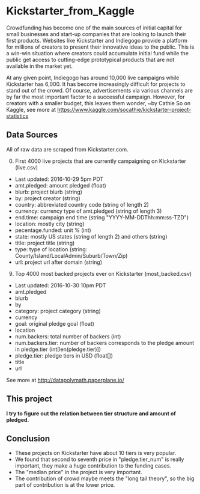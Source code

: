 # Kickstarter_from_Kaggle
Crowdfunding has become one of the main sources of initial capital for small businesses and start-up companies that are looking to launch their first products. Websites like Kickstarter and Indiegogo provide a platform for millions of creators to present their innovative ideas to the public. This is a win-win situation where creators could accumulate initial fund while the public get access to cutting-edge prototypical products that are not available in the market yet.

At any given point, Indiegogo has around 10,000 live campaigns while Kickstarter has 6,000. It has become increasingly difficult for projects to stand out of the crowd. Of course, advertisements via various channels are by far the most important factor to a successful campaign. However, for creators with a smaller budget, this leaves them wonder,
~by Cathie So on Kaggle, see more at https://www.kaggle.com/socathie/kickstarter-project-statistics

## Data Sources

All of raw data are scraped from Kickstarter.com.

0. First 4000 live projects that are currently campaigning on Kickstarter (live.csv)

* Last updated: 2016-10-29 5pm PDT
* amt.pledged: amount pledged (float)
* blurb: project blurb (string)
* by: project creator (string)
* country: abbreviated country code (string of length 2)
* currency: currency type of amt.pledged (string of length 3)
* end.time: campaign end time (string "YYYY-MM-DDThh:mm:ss-TZD")
* location: mostly city (string)
* pecentage.funded: unit % (int)
* state: mostly US states (string of length 2) and others (string)
* title: project title (string)
* type: type of location (string: County/Island/LocalAdmin/Suburb/Town/Zip)
* url: project url after domain (string)

9. Top 4000 most backed projects ever on Kickstarter (most_backed.csv)

* Last updated: 2016-10-30 10pm PDT
* amt.pledged
* blurb
* by
* category: project category (string)
* currency
* goal: original pledge goal (float)
* location
* num.backers: total number of backers (int)
* num.backers.tier: number of backers corresponds to the pledge amount in pledge.tier (int[len(pledge.tier)])
* pledge.tier: pledge tiers in USD (float[])
* title
* url

See more at http://datapolymath.paperplane.io/

## This project
**I try to figure out the relation between tier structure and amount of pledged.**

## Conclusion
* These projects on Kickstarter have about 10 tiers is very popular.
* We found that second to seventh price in "pledge.tier_num" is really important, they make a huge contribution to the funding cases.
* The "median price" in the project is very important.
* The contribution of crowd maybe meets the "long tail theory", so the big part of contribution is at the lower price.
